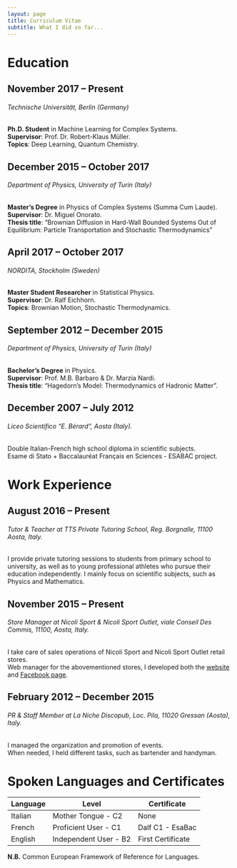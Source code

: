 ```yaml
---
layout: page
title: Curriculum Vitae
subtitle: What I did so far...
---
```


# Education

## November 2017 – Present  
###### Technische Universität, Berlin (Germany)  
**Ph.D. Student** in Machine Learning for Complex Systems.  
**Supervisor**: Prof. Dr. Robert-Klaus Müller.  
**Topics**: Deep Learning, Quantum Chemistry.    

## December 2015 – October 2017  
###### Department of Physics, University of Turin (Italy)  
**Master’s Degree** in Physics of Complex Systems (Summa Cum Laude).  
**Supervisor**: Dr. Miguel Onorato.  
**Thesis title**: “Brownian Diffusion in Hard-Wall Bounded Systems Out of Equilibrium: Particle Transportation and Stochastic Thermodynamics”   

## April 2017 – October 2017  
###### NORDITA, Stockholm (Sweden)  
**Master Student Researcher** in Statistical Physics.  
**Supervisor**: Dr. Ralf Eichhorn.  
**Topics**: Brownian Motion, Stochastic Thermodynamics.  

## September 2012 – December 2015
###### Department of Physics, University of Turin (Italy)  
**Bachelor’s Degree** in Physics.  
**Supervisor**: Prof. M.B. Barbaro & Dr. Marzia Nardi.  
**Thesis title**: “Hagedorn’s Model: Thermodynamics of Hadronic Matter”.  

## December 2007 – July 2012  
###### Liceo Scientifico “E. Bérard”, Aosta (Italy). 
Double Italian-French high school diploma in scientific subjects.   
Esame di Stato + Baccalauréat Français en Sciences - ESABAC project.  

# Work Experience

## August 2016 – Present   
###### Tutor & Teacher at TTS Private Tutoring School, Reg. Borgnalle, 11100 Aosta, Italy. 
I provide private tutoring sessions to students from primary school to university, as well as to young professional
athletes who pursue their education independently. I mainly focus on scientific subjects, such as Physics and
Mathematics.  

## November 2015 – Present  
###### Store Manager at Nicoli Sport & Nicoli Sport Outlet, viale Conseil Des Commis, 11100, Aosta, Italy. 
I take care of sales operations of Nicoli Sport and Nicoli Sport Outlet retail stores.   
Web manager for the abovementioned stores, I developed both the [website](http://nicolisport.weebly.com) and [Facebook page](https://www.facebook.com/NicoliSport/).   

## February 2012 – December 2015  
###### PR & Staff Member at La Niche Discopub, Loc. Pila, 11020 Gressan (Aosta), Italy. 
I managed the organization and promotion of events.  
When needed, I held different tasks, such as bartender and handyman.  

# Spoken Languages and Certificates

| Language | Level | Certificate |
| ------ | -------- | ------------ |
| Italian | Mother Tongue - C2 | None |
| French | Proficient User - C1 | Dalf C1 - EsaBac |
| English | Independent User - B2 | First Certificate |

**N.B.** Common European Framework of Reference for Languages.
